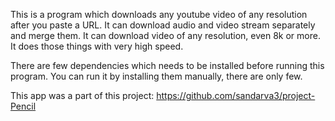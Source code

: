 This is a program which downloads any youtube video of any resolution after you paste a URL.
It can download audio and video stream separately and merge them.
It can download video of any resolution, even 8k or more.
It does those things with very high speed.

There are few dependencies which needs to be installed before running this program. You can run it by installing them manually, there are only few.


This app was a part of this project: https://github.com/sandarva3/project-Pencil


